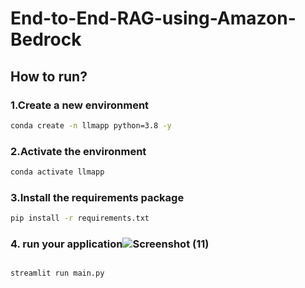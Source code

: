 # End-to-End-RAG-using-Amazon-Bedrock


## How to run?

###  1.Create a new environment

```bash
conda create -n llmapp python=3.8 -y 
```


###  2.Activate the environment
```bash
conda activate llmapp 
```



###  3.Install the requirements package
```bash
pip install -r requirements.txt
```


###  4. run your application![Screenshot (11)](https://github.com/user-attachments/assets/51a265f2-6318-4eb5-a958-026d49a12853)

```bash

streamlit run main.py

```
